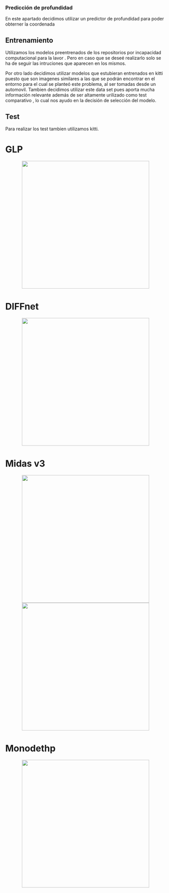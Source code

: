 ### Predicción de profundidad

En este apartado decidimos utilizar un  predictor de profundidad para poder obterner la coordenada 

## Entrenamiento 

Utilizamos los modelos preentrenados de los repositorios por incapacidad computacional para la lavor .
Pero en caso que se deseé realizarlo solo se ha de seguir las intruciones que aparecen en los mismos.

Por otro lado decidimos utilizar modelos que estubieran entrenados en kitti puesto que son imagenes similares a las que  se podrán encontrar en el entorno para el cual se planteó este problema, al ser tomadas desde un automovil. Tambien decidimos utilizar este data set pues aporta mucha información relevante además de ser altamente urilizado como test comparativo , lo cual nos ayudo en la decisión de selección del modelo.

## Test
Para realizar los test tambien utilizamos kitti.

# GLP
<p align="center"><img src="comparative/comparative_glp/GLP.gif" width="400"/></p>

# DIFFnet

<p align="center"><img src="comparative/comparative_diff/diff.gif" width="400"/></p>

# Midas v3

<p align="center"> <img src="comparative/comparative_midas/midas1.gif" width="400"/> <img src="comparative/comparative_midas/midas2.gif" width="400"/></p>

# Monodethp

<p align="center"><img src="comparative/comparative_mono_depth/mono.gif" width="400"/></p>
